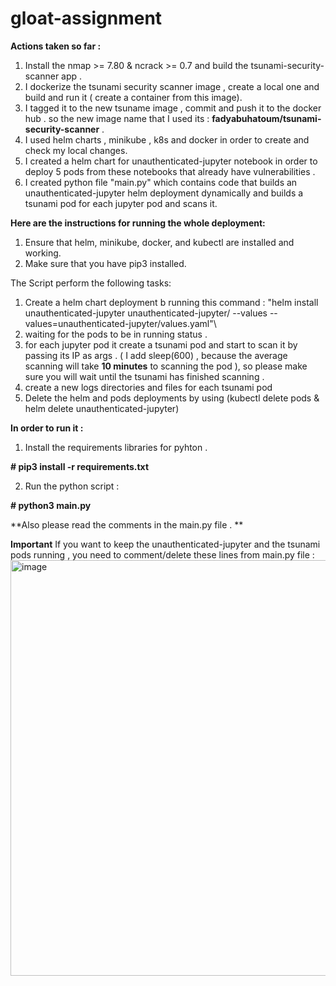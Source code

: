 # gloat-assignment

**Actions taken so far :**

1. Install the nmap >= 7.80 & ncrack >= 0.7 and build the tsunami-security-scanner app .
2. I dockerize the tsunami security scanner image , create a local one and build and run it ( create a container from this image).
3. I tagged it to the new tsuname image , commit and push it to the docker hub . so the new image name that I used its : **fadyabuhatoum/tsunami-security-scanner** .
4. I used helm charts , minikube , k8s and docker in order to create and check my local changes. 
5. I created a helm chart for unauthenticated-jupyter notebook in order to deploy 5 pods from these notebooks that already have vulnerabilities .
6. I created python file "main.py" which contains code that builds an unauthenticated-jupyter helm deployment dynamically and builds a tsunami pod for each jupyter pod and scans it. 

**Here are the instructions for running the whole deployment:**
1. Ensure that helm, minikube, docker, and kubectl are installed and working. 
2. Make sure that you have pip3 installed. 

The Script perform the following tasks: 
1. Create a helm chart deployment b running this command : "helm install unauthenticated-jupyter unauthenticated-jupyter/ --values --values=unauthenticated-jupyter/values.yaml"\
2. waiting for the pods to be in running status .
3. for each jupyter pod it create a tsunami pod and start to scan it by passing its IP as args . ( I add sleep(600) , because the average scanning will take **10 minutes** to scanning the pod ), so please make sure you will wait until the tsunami has finished scanning . 
4. create a new logs directories and files for each tsunami pod
5. Delete the helm and pods deployments by using (kubectl delete pods & helm delete unauthenticated-jupyter)

**In order to run it :**
1. Install the requirements libraries for pyhton . 

**# pip3 install -r requirements.txt**

2. Run the python script :

**# python3 main.py** 

**Also please read the comments in the main.py file . **

**Important**
If you want to keep the unauthenticated-jupyter and the tsunami pods running , you need to comment/delete these lines from main.py file : 
<img width="665" alt="image" src="https://user-images.githubusercontent.com/60876615/204044787-2f2d7572-a821-4c5c-b120-3c630120d9e8.png">
